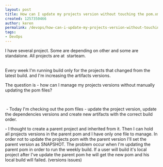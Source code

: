 ```yaml
---
layout: post
title: How can I update my projects version without touching the pom.xml
created: 1257350466
author: keren
permalink: /devops/how-can-i-update-my-projects-version-without-touching-pomxml
tags:
- DevOps
---
```

<p>I have several project. Some are depending on other and some are standalone. All projects are at&nbsp; starteam.</p>
<p><br />
Every week I'm running build only for the projects that changed from the latest build. and I'm increasing the artifacts versions.</p>
<p>The question is - how can I manage my projects versions without manually updating  the pom files?</p>
<p>&nbsp;</p>
<p>&nbsp;- Today I'm checking out the pom files - update the project version, update the dependencies versions and create new artifacts with the correct build order.</p>
<p>- I thought to create a parent project and inherited from it. Then I can hold all projects versions in the parent pom and I have only one file to manage. In order not to update the projects pom with the parent version I'll set the parent version as SNAPSHOT. The problem occur when I'm updating the parent pom in order to run the weekly build. If a user will build it's local project after I've update the parent pom he will get the new pom and his local build will failed. (versions issues)</p>
